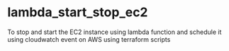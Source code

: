 # lambda_start_stop_ec2
To stop and start the EC2 instance using lambda function and schedule it using cloudwatch event on AWS using terraform scripts
